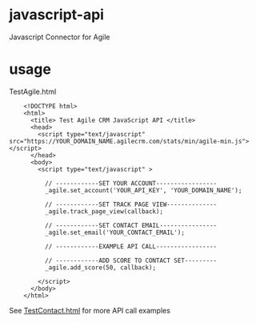 # javascript-api
Javascript Connector for Agile

# usage
TestAgile.html

        <!DOCTYPE html>
        <html>
          <title> Test Agile CRM JavaScript API </title>
          <head>
            <script type="text/javascript" src="https://YOUR_DOMAIN_NAME.agilecrm.com/stats/min/agile-min.js"></script>
          </head>
          <body>
            <script type="text/javascript" >
        
              // ------------SET YOUR ACCOUNT-----------------
              _agile.set_account('YOUR_API_KEY', 'YOUR_DOMAIN_NAME');
        
              // ------------SET TRACK PAGE VIEW--------------
              _agile.track_page_view(callback);
        
              // ------------SET CONTACT EMAIL----------------
              _agile.set_email('YOUR_CONTACT_EMAIL');
        
              // ------------EXAMPLE API CALL-----------------
        
              // ------------ADD SCORE TO CONTACT SET---------
              _agile.add_score(50, callback);
        
            </script>
          </body>
        </html>

See [TestContact.html]() for more API call examples
